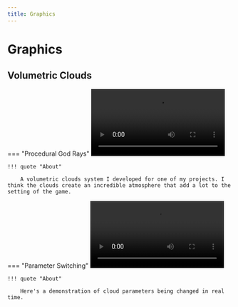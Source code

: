 ```yaml
---
title: Graphics
---
```


# Graphics

## Volumetric Clouds
=== "Procedural God Rays"
    ![type:video](assets/media/volumetric_clouds/a.mp4)

    !!! quote "About"
    
        A volumetric clouds system I developed for one of my projects. I think the clouds create an incredible atmosphere that add a lot to the setting of the game.

=== "Parameter Switching"
    ![type:video](assets/media/volumetric_clouds/b.mp4)

    !!! quote "About"
    
        Here's a demonstration of cloud parameters being changed in real time.